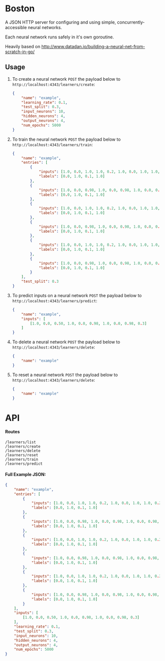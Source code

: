 # Boston

A JSON HTTP server for configuring and using simple, concurrently-accessible neural networks.

Each neural network runs safely in it's own goroutine.

Heavily based on http://www.datadan.io/building-a-neural-net-from-scratch-in-go/


## Usage

1. To create a neural network `POST` the payload below to `http://localhost:4343/learners/create`:

	```json
	{
		"name": "example",
		"learning_rate": 0.1,
		"test_split": 0.3,
		"input_neurons": 10,
		"hidden_neurons": 4,
		"output_neurons": 4,
		"num_epochs": 5000
	}
	```

2. To train the neural network `POST` the payload below to `http://localhost:4343/learners/train`:

	```json
	{
		"name": "example",
		"entries": [
			{
				"inputs": [1.0, 0.0, 1.0, 1.0, 0.2, 1.0, 0.0, 1.0, 1.0, 0.2], 
				"labels": [0.0, 1.0, 0.1, 1.0]
			},
			{
				"inputs": [1.0, 0.0, 0.98, 1.0, 0.0, 0.98, 1.0, 0.0, 0.98, 0.3],
				"labels": [0.0, 1.0, 0.1, 1.0]
			},
			{
				"inputs": [1.0, 0.0, 1.0, 1.0, 0.2, 1.0, 0.0, 1.0, 1.0, 0.2], 
				"labels": [0.0, 1.0, 0.1, 1.0]
			},
			{
				"inputs": [1.0, 0.0, 0.98, 1.0, 0.0, 0.98, 1.0, 0.0, 0.98, 0.3],
				"labels": [0.0, 1.0, 0.1, 1.0]
			},
			{
				"inputs": [1.0, 0.0, 1.0, 1.0, 0.2, 1.0, 0.0, 1.0, 1.0, 0.2], 
				"labels": [0.0, 1.0, 0.1, 1.0]
			},
			{
				"inputs": [1.0, 0.0, 0.98, 1.0, 0.0, 0.98, 1.0, 0.0, 0.98, 0.3],
				"labels": [0.0, 1.0, 0.1, 1.0]
			}
		],
		"test_split": 0.3
	}
	```

3. To predict inputs on a neural network `POST` the payload below to `http://localhost:4343/learners/predict`:

	```json
	{
		"name": "example",
		"inputs": [
			[1.0, 0.0, 0.50, 1.0, 0.0, 0.98, 1.0, 0.0, 0.98, 0.3]
		]
	}
	```

4. To delete a neural network `POST` the payload below to `http://localhost:4343/learners/delete`:

	```json
	{
		"name": "example"
	}
	```

5. To reset a neural network `POST` the payload below to `http://localhost:4343/learners/delete`:

	```json
	{
		"name": "example"
	}
	```

# API 

#### Routes

```
/learners/list
/learners/create
/learners/delete
/learners/reset
/learners/train
/learners/predict
```

#### Full Example JSON:

```json
{
	"name": "example",
	"entries": [
		{
			"inputs": [1.0, 0.0, 1.0, 1.0, 0.2, 1.0, 0.0, 1.0, 1.0, 0.2], 
			"labels": [0.0, 1.0, 0.1, 1.0]
		},
		{
			"inputs": [1.0, 0.0, 0.98, 1.0, 0.0, 0.98, 1.0, 0.0, 0.98, 0.3],
			"labels": [0.0, 1.0, 0.1, 1.0]
		},
		{
			"inputs": [1.0, 0.0, 1.0, 1.0, 0.2, 1.0, 0.0, 1.0, 1.0, 0.2], 
			"labels": [0.0, 1.0, 0.1, 1.0]
		},
		{
			"inputs": [1.0, 0.0, 0.98, 1.0, 0.0, 0.98, 1.0, 0.0, 0.98, 0.3],
			"labels": [0.0, 1.0, 0.1, 1.0]
		},
		{
			"inputs": [1.0, 0.0, 1.0, 1.0, 0.2, 1.0, 0.0, 1.0, 1.0, 0.2], 
			"labels": [0.0, 1.0, 0.1, 1.0]
		},
		{
			"inputs": [1.0, 0.0, 0.98, 1.0, 0.0, 0.98, 1.0, 0.0, 0.98, 0.3],
			"labels": [0.0, 1.0, 0.1, 1.0]
		}
	],
	"inputs": [
		[1.0, 0.0, 0.50, 1.0, 0.0, 0.98, 1.0, 0.0, 0.98, 0.3]
	],
	"learning_rate": 0.1,
	"test_split": 0.3,
	"input_neurons": 10,
	"hidden_neurons": 4,
	"output_neurons": 4,
	"num_epochs": 5000
}
```